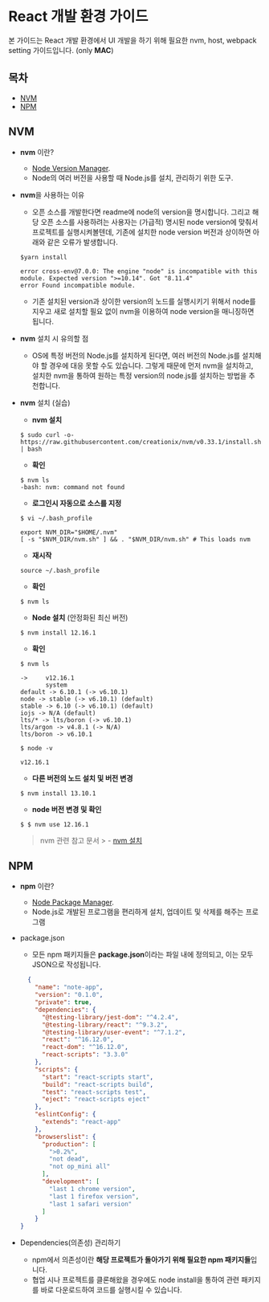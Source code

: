 # React 개발 환경 가이드

본 가이드는 React 개발 환경에서 UI 개발을 하기 위해 필요한 nvm, host, webpack setting 가이드입니다. (only **MAC**)

## 목차
- [NVM](#NVM)
- [NPM](#NPM)

## NVM
- **nvm** 이란?
  + [Node Version Manager](https://github.com/nvm-sh/nvm).
  + Node의 여러 버전을 사용할 때 Node.js를 설치, 관리하기 위한 도구.
  
- **nvm**을 사용하는 이유
  + 오픈 소스를 개발한다면 readme에 node의 version을 명시합니다. 그리고 해당 오픈 소스를 사용하려는 사용자는 (가급적) 명시된 node version에 맞춰서 프로젝트를 실행시켜볼텐데, 기존에 설치한 node version 버전과 상이하면 아래와 같은 오류가 발생합니다.

  
  ```
  $yarn install
  
  error cross-env@7.0.0: The engine "node" is incompatible with this module. Expected version ">=10.14". Got "8.11.4"
  error Found incompatible module.
  ```
  
  + 기존 설치된 version과 상이한 version의 노드를 실행시키기 위해서 node를 지우고 새로 설치할 필요 없이 nvm을 이용하여 node version을 매니징하면 됩니다.

- **nvm** 설치 시 유의할 점
  + OS에 특정 버전의 Node.js를 설치하게 된다면, 여러 버전의 Node.js를 설치해야 할 경우에 대응 못할 수도 있습니다. 그렇게 때문에 먼저 nvm을 설치하고, 설치한 nvm을 통하여 원하는 특정 version의 node.js를 설치하는 방법을 추천합니다.

- **nvm** 설치 (실습)
  - **nvm 설치**
  ```
  $ sudo curl -o- https://raw.githubusercontent.com/creationix/nvm/v0.33.1/install.sh | bash
  ```

  - **확인**
  ```
  $ nvm ls
  -bash: nvm: command not found
  ```

  - **로그인시 자동으로 소스를 지정**
  ```
  $ vi ~/.bash_profile
  ```

  ```
  export NVM_DIR="$HOME/.nvm"
  [ -s "$NVM_DIR/nvm.sh" ] && . "$NVM_DIR/nvm.sh" # This loads nvm
  ```

  - **재시작**
  ```
  source ~/.bash_profile
  ```
  
  - **확인**
  ```
  $ nvm ls
  ```
  
  - **Node 설치** (안정화된 최신 버전)
  ```
  $ nvm install 12.16.1
  ```
  
  - **확인**
  ```
  $ nvm ls
  ```
  
  ```
  ->     v12.16.1
         system
  default -> 6.10.1 (-> v6.10.1)
  node -> stable (-> v6.10.1) (default)
  stable -> 6.10 (-> v6.10.1) (default)
  iojs -> N/A (default)
  lts/* -> lts/boron (-> v6.10.1)
  lts/argon -> v4.8.1 (-> N/A)
  lts/boron -> v6.10.1
  ```
  
  ```
  $ node -v
  ```
  
  ```
  v12.16.1
  ```
  
  - **다른 버전의 노드 설치 및 버전 변경**
  ```
  $ nvm install 13.10.1
  ```
  
  - **node 버전 변경 및 확인**
  ```
  $ $ nvm use 12.16.1
  ```

  > nvm 관련 참고 문서
		> - [nvm 설치](https://gist.github.com/falsy/8aa42ae311a9adb50e2ca7d8702c9af1)

## NPM
- **npm** 이란?
  + [Node Package Manager](https://www.npmjs.com/).
  + Node.js로 개발된 프로그램을 편리하게 설치, 업데이트 및 삭제를 해주는 프로그램

- package.json
  + 모든 npm 패키지들은 **package.json**이라는 파일 내에 정의되고, 이는 모두 JSON으로 작성됩니다.
  ```json
    {
      "name": "note-app",
      "version": "0.1.0",
      "private": true,
      "dependencies": {
        "@testing-library/jest-dom": "^4.2.4",
        "@testing-library/react": "^9.3.2",
        "@testing-library/user-event": "^7.1.2",
        "react": "^16.12.0",
        "react-dom": "^16.12.0",
        "react-scripts": "3.3.0"
      },
      "scripts": {
        "start": "react-scripts start",
        "build": "react-scripts build",
        "test": "react-scripts test",
        "eject": "react-scripts eject"
      },
      "eslintConfig": {
        "extends": "react-app"
      },
      "browserslist": {
        "production": [
          ">0.2%",
          "not dead",
          "not op_mini all"
        ],
        "development": [
          "last 1 chrome version",
          "last 1 firefox version",
          "last 1 safari version"
        ]
      }
  }
  ```
  
- Dependencies(의존성) 관리하기
  + npm에서 의존성이란 **해당 프로젝트가 돌아가기 위해 필요한 npm 패키지들**입니다.
  + 협업 시나 프로젝트를 클론해왔을 경우에도 node install을 통하여 관련 패키지를 바로 다운로드하여 코드를 실행시킬 수 있습니다.
  
